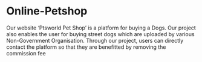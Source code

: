 # Online-Petshop
Our website ‘Ptsworld Pet Shop’ is a platform for buying a Dogs. Our project also enables the user for buying street dogs which are uploaded by various Non-Government Organisation. Through our project, users can directly contact the platform so that they are benefitted by removing the commission fee
